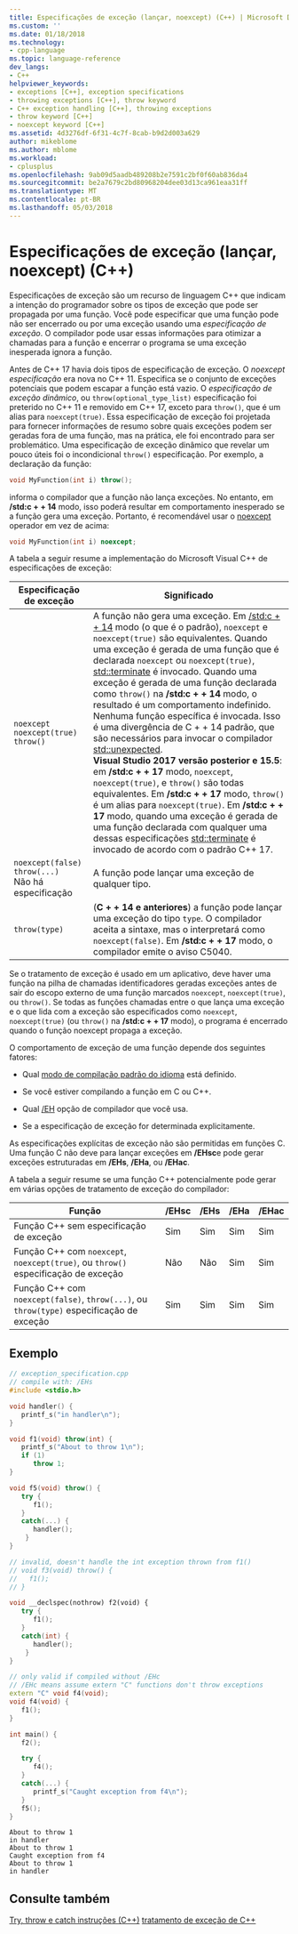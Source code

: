 ```yaml
---
title: Especificações de exceção (lançar, noexcept) (C++) | Microsoft Docs
ms.custom: ''
ms.date: 01/18/2018
ms.technology:
- cpp-language
ms.topic: language-reference
dev_langs:
- C++
helpviewer_keywords:
- exceptions [C++], exception specifications
- throwing exceptions [C++], throw keyword
- C++ exception handling [C++], throwing exceptions
- throw keyword [C++]
- noexcept keyword [C++]
ms.assetid: 4d3276df-6f31-4c7f-8cab-b9d2d003a629
author: mikeblome
ms.author: mblome
ms.workload:
- cplusplus
ms.openlocfilehash: 9ab09d5aadb489208b2e7591c2bf0f60ab836da4
ms.sourcegitcommit: be2a7679c2bd80968204dee03d13ca961eaa31ff
ms.translationtype: MT
ms.contentlocale: pt-BR
ms.lasthandoff: 05/03/2018
---
```

# <a name="exception-specifications-throw-noexcept-c"></a>Especificações de exceção (lançar, noexcept) (C++)

Especificações de exceção são um recurso de linguagem C++ que indicam a intenção do programador sobre os tipos de exceção que pode ser propagada por uma função. Você pode especificar que uma função pode não ser encerrado ou por uma exceção usando uma *especificação de exceção*. O compilador pode usar essas informações para otimizar a chamadas para a função e encerrar o programa se uma exceção inesperada ignora a função. 

Antes de C++ 17 havia dois tipos de especificação de exceção. O *noexcept especificação* era nova no C++ 11. Especifica se o conjunto de exceções potenciais que podem escapar a função está vazio. O *especificação de exceção dinâmico*, ou `throw(optional_type_list)` especificação foi preterido no C++ 11 e removido em C++ 17, exceto para `throw()`, que é um alias para `noexcept(true)`. Essa especificação de exceção foi projetada para fornecer informações de resumo sobre quais exceções podem ser geradas fora de uma função, mas na prática, ele foi encontrado para ser problemático. Uma especificação de exceção dinâmico que revelar um pouco úteis foi o incondicional `throw()` especificação. Por exemplo, a declaração da função:

```cpp
void MyFunction(int i) throw();
```
informa o compilador que a função não lança exceções. No entanto, em **/std:c + + 14** modo, isso poderá resultar em comportamento inesperado se a função gera uma exceção. Portanto, é recomendável usar o [noexcept](../cpp/noexcept-cpp.md) operador em vez de acima:

```cpp
void MyFunction(int i) noexcept;
```
A tabela a seguir resume a implementação do Microsoft Visual C++ de especificações de exceção:

|Especificação de exceção|Significado|
|-----------------------------|-------------|
|`noexcept`<br>`noexcept(true)`<br>`throw()`|A função não gera uma exceção. Em [/std:c + + 14](../build/reference/std-specify-language-standard-version.md) modo (o que é o padrão), `noexcept` e `noexcept(true)` são equivalentes. Quando uma exceção é gerada de uma função que é declarada `noexcept` ou `noexcept(true)`, [std::terminate](../standard-library/exception-functions.md#terminate) é invocado. Quando uma exceção é gerada de uma função declarada como `throw()` na **/std:c + + 14** modo, o resultado é um comportamento indefinido. Nenhuma função específica é invocada. Isso é uma divergência de C + + 14 padrão, que são necessários para invocar o compilador [std::unexpected](../standard-library/exception-functions.md#unexpected).  <br> **Visual Studio 2017 versão posterior e 15.5**: em **/std:c + + 17** modo, `noexcept`, `noexcept(true)`, e `throw()` são todas equivalentes. Em **/std:c + + 17** modo, `throw()` é um alias para `noexcept(true)`. Em **/std:c + + 17** modo, quando uma exceção é gerada de uma função declarada com qualquer uma dessas especificações [std::terminate](../standard-library/exception-functions.md#terminate) é invocado de acordo com o padrão C++ 17.|
|`noexcept(false)`<br/>`throw(...)`<br/>Não há especificação|A função pode lançar uma exceção de qualquer tipo.|
|`throw(type)`| (**C + + 14 e anteriores**) a função pode lançar uma exceção do tipo `type`. O compilador aceita a sintaxe, mas o interpretará como `noexcept(false)`. Em **/std:c + + 17** modo, o compilador emite o aviso C5040.|

Se o tratamento de exceção é usado em um aplicativo, deve haver uma função na pilha de chamadas identificadores geradas exceções antes de sair do escopo externo de uma função marcados `noexcept`, `noexcept(true)`, ou `throw()`. Se todas as funções chamadas entre o que lança uma exceção e o que lida com a exceção são especificados como `noexcept`, `noexcept(true)` (ou `throw()` na **/std:c + + 17** modo), o programa é encerrado quando o função noexcept propaga a exceção.

O comportamento de exceção de uma função depende dos seguintes fatores:

- Qual [modo de compilação padrão do idioma](../build/reference/std-specify-language-standard-version.md) está definido.
- Se você estiver compilando a função em C ou C++.

- Qual [/EH](../build/reference/eh-exception-handling-model.md) opção de compilador que você usa.

- Se a especificação de exceção for determinada explicitamente.

As especificações explícitas de exceção não são permitidas em funções C. Uma função C não deve para lançar exceções em **/EHsc**e pode gerar exceções estruturadas em **/EHs**, **/EHa**, ou **/EHac**.

A tabela a seguir resume se uma função C++ potencialmente pode gerar em várias opções de tratamento de exceção do compilador:

|Função|/EHsc|/EHs|/EHa|/EHac|
|--------------|------------|-----------|-----------|------------|
|Função C++ sem especificação de exceção|Sim|Sim|Sim|Sim|
|Função C++ com `noexcept`, `noexcept(true)`, ou `throw()` especificação de exceção|Não|Não|Sim|Sim|
|Função C++ com `noexcept(false)`, `throw(...)`, ou `throw(type)` especificação de exceção|Sim|Sim|Sim|Sim|

## <a name="example"></a>Exemplo

```cpp
// exception_specification.cpp
// compile with: /EHs
#include <stdio.h>

void handler() {
   printf_s("in handler\n");
}

void f1(void) throw(int) {
   printf_s("About to throw 1\n");
   if (1)
      throw 1;
}

void f5(void) throw() {
   try {
      f1();
   }
   catch(...) {
      handler();
    }
}

// invalid, doesn't handle the int exception thrown from f1()
// void f3(void) throw() {
//   f1();
// }

void __declspec(nothrow) f2(void) {
   try {
      f1();
   }
   catch(int) {
      handler();
    }
}

// only valid if compiled without /EHc
// /EHc means assume extern "C" functions don't throw exceptions
extern "C" void f4(void);
void f4(void) {
   f1();
}

int main() {
   f2();

   try {
      f4();
   }
   catch(...) {
      printf_s("Caught exception from f4\n");
   }
   f5();
}
```

```Output
About to throw 1
in handler
About to throw 1
Caught exception from f4
About to throw 1
in handler
```

## <a name="see-also"></a>Consulte também

 [Try, throw e catch instruções (C++)](../cpp/try-throw-and-catch-statements-cpp.md) [tratamento de exceção de C++](../cpp/cpp-exception-handling.md)